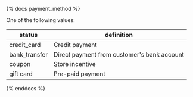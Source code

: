 {% docs payment_method %}

One of the following values: 

| status         | definition                                       |
|----------------|--------------------------------------------------|
| credit_card    | Credit payment                                   |
| bank_transfer  | Direct payment from customer's bank account      |
| coupon         | Store incentive                                  |
| gift card      | Pre-paid payment                                 |


{% enddocs %}